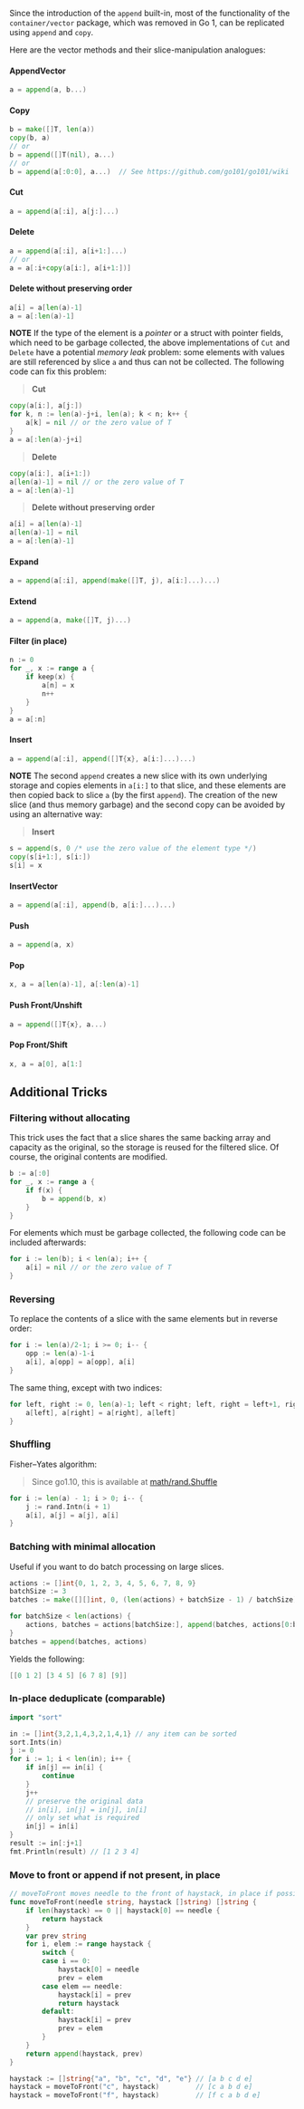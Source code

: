 Since the introduction of the ` append ` built-in, most of the functionality of the ` container/vector ` package, which was removed in Go 1, can be replicated using ` append ` and ` copy `.

Here are the vector methods and their slice-manipulation analogues:

#### AppendVector
```go
a = append(a, b...)
```

#### Copy
```go
b = make([]T, len(a))
copy(b, a)
// or
b = append([]T(nil), a...)
// or
b = append(a[:0:0], a...)  // See https://github.com/go101/go101/wiki
```

#### Cut
```go
a = append(a[:i], a[j:]...)
```

#### Delete
```go
a = append(a[:i], a[i+1:]...)
// or
a = a[:i+copy(a[i:], a[i+1:])]
```

#### Delete without preserving order
```go
a[i] = a[len(a)-1] 
a = a[:len(a)-1]

```
**NOTE** If the type of the element is a _pointer_ or a struct with pointer fields, which need to be garbage collected, the above implementations of ` Cut ` and ` Delete ` have a potential _memory leak_ problem: some elements with values are still referenced by slice ` a ` and thus can not be collected. The following code can fix this problem:
> **Cut**
```go
copy(a[i:], a[j:])
for k, n := len(a)-j+i, len(a); k < n; k++ {
	a[k] = nil // or the zero value of T
}
a = a[:len(a)-j+i]
```

> **Delete**
```go
copy(a[i:], a[i+1:])
a[len(a)-1] = nil // or the zero value of T
a = a[:len(a)-1]
```

> **Delete without preserving order**
```go
a[i] = a[len(a)-1]
a[len(a)-1] = nil
a = a[:len(a)-1]
```

#### Expand
```go
a = append(a[:i], append(make([]T, j), a[i:]...)...)
```

#### Extend
```go
a = append(a, make([]T, j)...)
```

#### Filter (in place)

```go
n := 0
for _, x := range a {
	if keep(x) {
		a[n] = x
		n++
	}
}
a = a[:n]
```

#### Insert
```go
a = append(a[:i], append([]T{x}, a[i:]...)...)
```
**NOTE** The second ` append ` creates a new slice with its own underlying storage and  copies elements in ` a[i:] ` to that slice, and these elements are then copied back to slice ` a ` (by the first ` append `). The creation of the new slice (and thus memory garbage) and the second copy can be avoided by using an alternative way:
> **Insert**
```go
s = append(s, 0 /* use the zero value of the element type */)
copy(s[i+1:], s[i:])
s[i] = x
```

#### InsertVector
```go
a = append(a[:i], append(b, a[i:]...)...)
```

#### Push
```go
a = append(a, x)
```

#### Pop
```go
x, a = a[len(a)-1], a[:len(a)-1]
```

#### Push Front/Unshift
```go
a = append([]T{x}, a...)
```

#### Pop Front/Shift
```go
x, a = a[0], a[1:]
```

## Additional Tricks
### Filtering without allocating

This trick uses the fact that a slice shares the same backing array and capacity as the original, so the storage is reused for the filtered slice. Of course, the original contents are modified.

```go
b := a[:0]
for _, x := range a {
	if f(x) {
		b = append(b, x)
	}
}
```

For elements which must be garbage collected, the following code can be included afterwards:

```go
for i := len(b); i < len(a); i++ {
	a[i] = nil // or the zero value of T
}
```

### Reversing

To replace the contents of a slice with the same elements but in reverse order:
```go
for i := len(a)/2-1; i >= 0; i-- {
	opp := len(a)-1-i
	a[i], a[opp] = a[opp], a[i]
}
```
The same thing, except with two indices:
```go
for left, right := 0, len(a)-1; left < right; left, right = left+1, right-1 {
	a[left], a[right] = a[right], a[left]
}
```

### Shuffling

Fisher–Yates algorithm:

> Since go1.10, this is available at [math/rand.Shuffle](https://godoc.org/math/rand#Shuffle)

```go
for i := len(a) - 1; i > 0; i-- {
    j := rand.Intn(i + 1)
    a[i], a[j] = a[j], a[i]
}
```

### Batching with minimal allocation

Useful if you want to do batch processing on large slices.

```go
actions := []int{0, 1, 2, 3, 4, 5, 6, 7, 8, 9}
batchSize := 3
batches := make([][]int, 0, (len(actions) + batchSize - 1) / batchSize)

for batchSize < len(actions) {
    actions, batches = actions[batchSize:], append(batches, actions[0:batchSize:batchSize])
}
batches = append(batches, actions)
```

Yields the following:
```go
[[0 1 2] [3 4 5] [6 7 8] [9]]
```

### In-place deduplicate (comparable) 

```go
import "sort"

in := []int{3,2,1,4,3,2,1,4,1} // any item can be sorted
sort.Ints(in)
j := 0
for i := 1; i < len(in); i++ {
	if in[j] == in[i] {
		continue
	}
	j++
	// preserve the original data
	// in[i], in[j] = in[j], in[i]
	// only set what is required
	in[j] = in[i]
}
result := in[:j+1]
fmt.Println(result) // [1 2 3 4]
```

### Move to front or append if not present, in place

```go
// moveToFront moves needle to the front of haystack, in place if possible.
func moveToFront(needle string, haystack []string) []string {
	if len(haystack) == 0 || haystack[0] == needle {
		return haystack
	}
	var prev string
	for i, elem := range haystack {
		switch {
		case i == 0:
			haystack[0] = needle
			prev = elem
		case elem == needle:
			haystack[i] = prev
			return haystack
		default:
			haystack[i] = prev
			prev = elem
		}
	}
	return append(haystack, prev)
}

haystack := []string{"a", "b", "c", "d", "e"} // [a b c d e]
haystack = moveToFront("c", haystack)         // [c a b d e]
haystack = moveToFront("f", haystack)         // [f c a b d e]
```